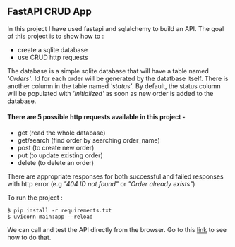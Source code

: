 ## FastAPI CRUD App


In this project I have used fastapi and sqlalchemy to build an API. The goal of this project is to show how to : 
- create a sqlite database
- use CRUD http requests

The database is a simple sqlite database that will have a table named *'Orders'*. Id for each order will be generated by the datatbase itself. There is another column in the table named *'status'*. 
By default, the status column will be populated with *'initialized'* as soon as new order is added to the database.

#### There are 5 possible http requests available in this project -
- get (read the whole database)
- get/search (find order by searching order_name)
- post (to create new order)
- put (to update existing order)
- delete (to delete an order)

There are appropriate responses for both successful and failed responses with http error
(e.g *"404 ID not found"* or *"Order already exists"*)

To run the project :
```
$ pip install -r requirements.txt
$ uvicorn main:app --reload 
```

We can call and test the API directly from the browser.
Go to this [link](https://fastapi.tiangolo.com/features/#automatic-docs) to see how to do that.
